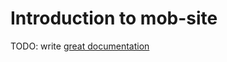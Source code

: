 # Introduction to mob-site

TODO: write [great documentation](http://jacobian.org/writing/great-documentation/what-to-write/)
